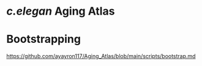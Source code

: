 # *c.elegan* Aging Atlas

# Bootstrapping
https://github.com/ayayron117/Aging_Atlas/blob/main/scripts/bootstrap.md
